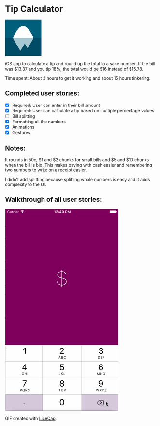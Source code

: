 # Tip Calculator

![](Tippy/Assets.xcassets/AppIcon.appiconset/appicon-berg-horizon-blue@2.png)

iOS app to calculate a tip and round up the total to a sane number. If the bill was $13.37 and you tip 18%, the total would be $16 instead of $15.78.

Time spent: About 2 hours to get it working and about 15 hours tinkering.

## Completed user stories:

 * [x] Required: User can enter in their bill amount
 * [x] Required: User can calculate a tip based on multiple percentage values
 * [ ] Bill splitting
 * [x] Formatting all the numbers
 * [x] Animations
 * [x] Gestures

## Notes:

It rounds in 50c, $1 and $2 chunks for small bills and $5 and $10 chunks when the bill is big. This makes paying with cash easier and remembering two numbers to write on a receipt easier.

I didn't add splitting because splitting whole numbers is easy and it adds complexity to the UI.

## Walkthrough of all user stories:

![Video Walkthrough](demo.gif)

GIF created with [LiceCap](http://www.cockos.com/licecap/).
